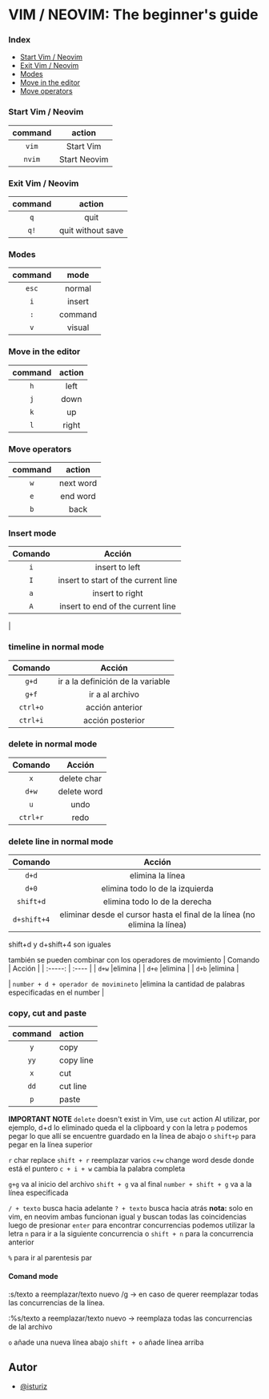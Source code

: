 # VIM / NEOVIM: The beginner's guide

### Index

* [Start Vim / Neovim](#start)
* [Exit Vim / Neovim](#exit)
* [Modes](#modes)
* [Move in the editor](#moveEditor)
* [Move operators](#moveOperators)

### Start Vim / Neovim<a name="start"></a>  
| command | action       |
| :-----: | :----:       | 
| `vim`   | Start Vim    | 
| `nvim`  | Start Neovim | 

### Exit Vim / Neovim<a name="exit"></a>  
| command   | action            |
| :-----:   | :----:            | 
| `q`       | quit              | 
| `q!`      | quit without save |

### Modes<a name="modes"></a>
| command   | mode    |
| :-----:   | :----:  |
| `esc`     | normal  |
| `i`       | insert  |
| `:`       | command |
| `v`       | visual  |

### Move in the editor<a name="moveEditor"></a> 
| command   | action |
| :-----:   | :----: |
| `h`       |left    |
| `j`       |down    |
| `k`       |up      |
| `l`       |right   |

### Move operators
| command   | action    |
| :-----:   | :----:    |
| `w`       | next word |
| `e`       | end word  |
| `b`       | back      |

### Insert mode<a name="7"></a> 
| Comando   | Acción    |
| :-----:   | :----:    | 
| `i`       |insert to left|
| `I`       |insert to start of the current line|
| `a`       |insert to right
| `A`       |insert to end of the current line|
|
### timeline in normal mode
| Comando   | Acción    |
| :-----:   | :----:    | 
| `g+d`       |ir a la definición de la variable| d = definition
| `g+f`       |ir a al archivo | d = definition
| `ctrl+o`       |acción anterior| o = older
| `ctrl+i`       |acción posterior |

### delete in normal mode
| Comando   | Acción    |
| :-----:   | :----:    | 
| `x`       |delete char|
| `d+w`     |delete word|
| `u`       |undo|
| `ctrl+r`  |redo|

### delete line in normal mode
| Comando   | Acción    |
| :-----:   | :----:    | 
| `d+d`     |elimina la línea|
| `d+0`     |elimina todo lo de la izquierda|
| `shift+d`     |elimina todo lo de la derecha|
| `d+shift+4`  |eliminar desde el cursor hasta el final de la línea (no elimina la línea)|
shift+d y d+shift+4 son iguales

también se pueden combinar con los operadores de movimiento
| Comando   | Acción    |
| :-----:   | :----     | 
| `d+w`     |elimina |
| `d+e`     |elimina |
| `d+b`     |elimina |

| `number + d + operador de movimineto`     |elimina la cantidad de palabras especificadas en el number |

### copy, cut and paste
| command   | action   |
| :-----:   | :---     |  
| `y`       | copy     |
| `yy`      | copy line|
| `x`       | cut      |
| `dd`      | cut line |
| `p`       | paste    |
**IMPORTANT NOTE**
`delete` doesn't exist in Vim, use `cut` action
Al utilizar, por ejemplo, d+d lo eliminado queda el la clipboard y con la letra `p` podemos pegar lo que allí se encuentre guardado en la línea de abajo o `shift+p` para pegar en la línea superior

`r` char replace
`shift + r` reemplazar varios
`c+w` change word desde donde está el puntero
`c + i + w` cambia la palabra completa


`g+g` va al inicio del archivo
`shift + g` va al final
`number + shift + g` va a la línea especificada 

`/ + texto` busca hacia adelante
`? + texto` busca hacia atrás
**nota:** solo en vim, en neovim ambas funcionan igual y buscan todas las coincidencias
luego de presionar `enter` para encontrar concurrencias podemos utilizar la letra `n` para ir a la siguiente concurrencia o `shift + n` para la concurrencia anterior

`%` para ir al parentesis par


#### Comand mode

:s/texto a reemplazar/texto nuevo /g -> en caso de querer reemplazar todas las concurrencias de la línea.

:%s/texto a reemplazar/texto nuevo -> reemplaza todas las concurrencias de lal archivo

`o` añade una nueva línea abajo
`shift + o` añade línea arriba


## Autor

- [@isturiz](https://www.github.com/isturiz)

